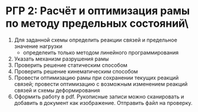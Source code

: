 # РГР 2: Расчёт и оптимизация рамы по методу предельных состояний\
1. Для заданной схемы определить реакции связей и предельное значение нагрузки
   - определеить только методом линейного программирования
1. Указать механизм разрушения рамы
1. Проверить решение статическим способом
1. Проверить решение кинематическим способом
1. Провести оптимизацию рамы при сохранении текущих реакций связей; провести оптимизацию с возможным изменением реакций связей и схемы деформирования
1. Оформить работу в pdf. Рукописные записи можно сканировать и добавить в документ как изображение. Отправить файл на проверку.

